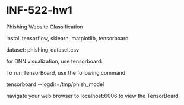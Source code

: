# INF-522-hw1
Phishing Website Classification

install tensorflow, sklearn, matplotlib, tensorboard

dataset: phishing_dataset.csv

for DNN visualization, use tensorboard:

To run TensorBoard, use the following command

tensorboard --logdir=/tmp/phish_model

navigate your web browser to localhost:6006 to view the TensorBoard

